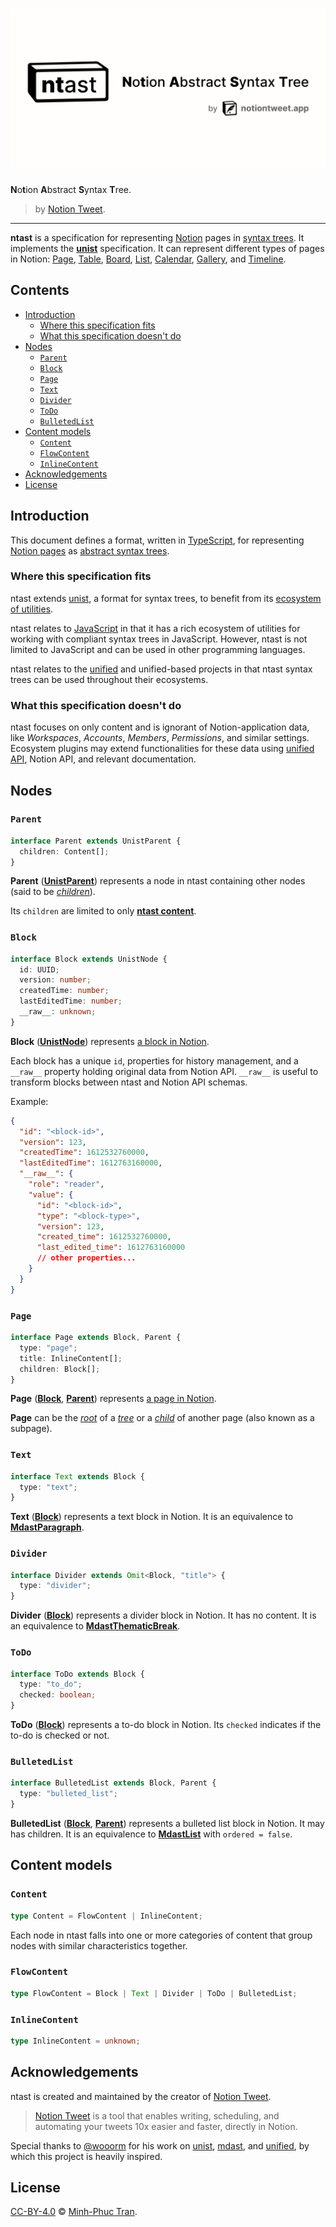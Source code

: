 # ![ntast][banner]

**N**o**t**ion **A**bstract **S**yntax **T**ree.

> by [Notion Tweet].

---

**ntast** is a specification for representing [Notion] pages in [syntax
trees][syntax-tree]. It implements the [**unist**][unist] specification. It can
represent different types of pages in Notion: [Page][notion-page],
[Table][notion-table], [Board][notion-board], [List][notion-list],
[Calendar][notion-calendar], [Gallery][notion-gallery], and
[Timeline][notion-timeline].

## Contents

- [Introduction](#introduction)
  - [Where this specification fits](#where-this-specification-fits)
  - [What this specification doesn't do](#what-this-specification-doesnt-do)
- [Nodes](#nodes)
  - [`Parent`](#parent)
  - [`Block`](#block)
  - [`Page`](#page)
  - [`Text`](#text)
  - [`Divider`](#divider)
  - [`ToDo`](#todo)
  - [`BulletedList`](#bulletedlist)
- [Content models](#content-models)
  - [`Content`](#content)
  - [`FlowContent`](#flowcontent)
  - [`InlineContent`](#inlinecontent)
- [Acknowledgements](#acknowledgements)
- [License](#license)

## Introduction

This document defines a format, written in [TypeScript], for representing
[Notion pages][notion-page] as [abstract syntax trees][syntax-tree].

### Where this specification fits

ntast extends [unist], a format for syntax trees, to benefit from its [ecosystem
of utilities][utilities].

ntast relates to [JavaScript] in that it has a rich ecosystem of utilities for
working with compliant syntax trees in JavaScript. However, ntast is not limited
to JavaScript and can be used in other programming languages.

ntast relates to the [unified] and unified-based projects in that ntast syntax
trees can be used throughout their ecosystems.

### What this specification doesn't do

ntast focuses on only content and is ignorant of Notion-application data, like
_Workspaces_, _Accounts_, _Members_, _Permissions_, and similar settings.
Ecosystem plugins may extend functionalities for these data using [unified
API][unified-api], Notion API, and relevant documentation.

## Nodes

### `Parent`

```ts
interface Parent extends UnistParent {
  children: Content[];
}
```

**Parent** ([**UnistParent**][unist-parent]) represents a node in ntast
containing other nodes (said to be [_children_][unist-child]).

Its `children` are limited to only [**ntast content**](#content).

### `Block`

```ts
interface Block extends UnistNode {
  id: UUID;
  version: number;
  createdTime: number;
  lastEditedTime: number;
  __raw__: unknown;
}
```

**Block** ([**UnistNode**][unist-node]) represents [a block in
Notion][notion-block].

Each block has a unique `id`, properties for history management, and a `__raw__`
property holding original data from Notion API. `__raw__` is useful to transform
blocks between ntast and Notion API schemas.

Example:

```json
{
  "id": "<block-id>",
  "version": 123,
  "createdTime": 1612532760000,
  "lastEditedTime": 1612763160000,
  "__raw__": {
    "role": "reader",
    "value": {
      "id": "<block-id>",
      "type": "<block-type>",
      "version": 123,
      "created_time": 1612532760000,
      "last_edited_time": 1612763160000
      // other properties...
    }
  }
}
```

### `Page`

```ts
interface Page extends Block, Parent {
  type: "page";
  title: InlineContent[];
  children: Block[];
}
```

**Page** ([**Block**](#block), [**Parent**](#parent)) represents [a page in
Notion][notion-page].

**Page** can be the [_root_][unist-root] of a [_tree_][unist-tree] or a
[_child_][unist-child] of another page (also known as a subpage).

### `Text`

```ts
interface Text extends Block {
  type: "text";
}
```

**Text** ([**Block**](#block)) represents a text block in Notion. It is an
equivalence to [**MdastParagraph**][mdast-paragraph].

### `Divider`

```ts
interface Divider extends Omit<Block, "title"> {
  type: "divider";
}
```

**Divider** ([**Block**](#block)) represents a divider block in Notion. It has
no content. It is an equivalence to
[**MdastThematicBreak**][mdast-thematicbreak].

### `ToDo`

```ts
interface ToDo extends Block {
  type: "to_do";
  checked: boolean;
}
```

**ToDo** ([**Block**](#block)) represents a to-do block in Notion. Its `checked`
indicates if the to-do is checked or not.

### `BulletedList`

```ts
interface BulletedList extends Block, Parent {
  type: "bulleted_list";
}
```

**BulletedList** ([**Block**](#block), [**Parent**](#block)) represents a
bulleted list block in Notion. It may has children. It is an equivalence to
[**MdastList**][mdast-list] with `ordered = false`.

## Content models

### `Content`

```ts
type Content = FlowContent | InlineContent;
```

Each node in ntast falls into one or more categories of content that group nodes
with similar characteristics together.

### `FlowContent`

```ts
type FlowContent = Block | Text | Divider | ToDo | BulletedList;
```

### `InlineContent`

```ts
type InlineContent = unknown;
```

## Acknowledgements

ntast is created and maintained by the creator of [Notion Tweet].

> [Notion Tweet] is a tool that enables writing, scheduling, and automating your
> tweets 10x easier and faster, directly in Notion.

Special thanks to [@wooorm](https://github.com/wooorm) for his work on [unist],
[mdast], and [unified], by which this project is heavily inspired.

## License

[CC-BY-4.0](/LICENSE) © [Minh-Phuc Tran][@phuctm97].

<!-- Definitions -->

[@phuctm97]: https://twitter.com/phuctm97
[banner]: /banner.svg
[notion tweet]: https://notiontweet.app
[notion]: https://notion.so
[unified]: https://github.com/unifiedjs/unified
[unified-api]: https://github.com/unifiedjs/unified#description
[syntax-tree]: https://github.com/syntax-tree/unist#syntax-tree
[unist]: https://github.com/syntax-tree/unist
[mdast]: https://github.com/syntax-tree/mdast
[utilities]: https://github.com/syntax-tree/unist#list-of-utilities
[javascript]: https://developer.mozilla.org/en-US/docs/Web/JavaScript
[typescript]: https://www.typescriptlang.org
[notion-page]:
  https://www.notion.so/Create-a-new-page-6c3fe9aad94749099ea4bdfc072e5f97
[notion-table]:
  https://www.notion.so/Intro-to-databases-fd8cd2d212f74c50954c11086d85997e#619bd05f7a004dd586aa6625688e9b02
[notion-board]:
  https://www.notion.so/Intro-to-databases-fd8cd2d212f74c50954c11086d85997e#2a6fd1048c554fc5867e984a65f81b5c
[notion-list]:
  https://www.notion.so/Intro-to-databases-fd8cd2d212f74c50954c11086d85997e#43004898727e439bbbc4973251c97888
[notion-calendar]:
  https://www.notion.so/Intro-to-databases-fd8cd2d212f74c50954c11086d85997e#ad61402f93a84d0fad0d833b09f46610
[notion-gallery]:
  https://www.notion.so/Intro-to-databases-fd8cd2d212f74c50954c11086d85997e#5f5e4e9b5a534445bb1f941093ada5d9
[notion-timeline]:
  https://www.notion.so/Intro-to-databases-fd8cd2d212f74c50954c11086d85997e#184b7b79134647f3a5c5ad3f01f20730
[notion-block]:
  https://www.notion.so/Writing-editing-basics-68c7c67047494fdb87d50185429df93e#8c31584e7c514630b9ebb86afe1125b1
[unist-node]: https://github.com/syntax-tree/unist#node
[unist-parent]: https://github.com/syntax-tree/unist#parent
[unist-child]: https://github.com/syntax-tree/unist#child
[unist-literal]: https://github.com/syntax-tree/unist#literal
[unist-root]: https://github.com/syntax-tree/unist#root
[unist-tree]: https://github.com/syntax-tree/unist#tree
[mdast-paragraph]: https://github.com/syntax-tree/mdast#paragraph
[mdast-thematicbreak]: https://github.com/syntax-tree/mdast#thematicbreak
[mdast-list]: https://github.com/syntax-tree/mdast#list
